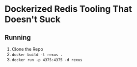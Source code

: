 # Dockerized Redis Tooling That Doesn't Suck

## Running

1. Clone the Repo
2. `docker build -t rexus .`
3. `docker run -p 4375:4375 -d rexus`
